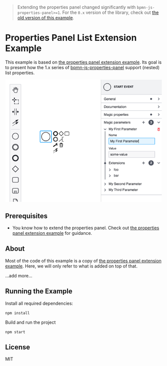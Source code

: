 > Extending the properties panel changed significantly with `bpmn-js-properties-panel>=1`. For the `0.x` version of the library, check out [the old version of this example](https://github.com/bpmn-io/bpmn-js-examples/tree/b20919ac2231abf3df45b9dc9a2561010009b4a2/properties-panel-extension).

# Properties Panel List Extension Example

This example is based on [the properties panel extension example](../properties-panel-extension).
Its goal is to present how the 1.x series of [bpmn-js-properties-panel](https://github.com/bpmn-io/bpmn-js-properties-panel) support (nested) list properties.

![properties panel list extension screenshot](./docs/screenshot.png "Screenshot of the properties panel list extension example")

## Prerequisites

* You know how to extend the properties panel. Check out [the properties panel extension example](../properties-panel-extension) for guidance.


## About

Most of the code of this example is a copy of [the properties panel extension example](../properties-panel-extension).
Here, we will only refer to what is added on top of that.

...add more...

## Running the Example

Install all required dependencies:

```
npm install
```

Build and run the project

```
npm start
```


## License

MIT
